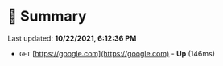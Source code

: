 # 📖 Summary
Last updated: **10/22/2021, 6:12:36 PM**

- `GET` [https://google.com](https://google.com) - **Up** (146ms)
